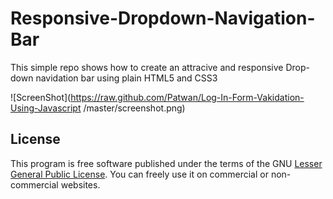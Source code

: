 # Responsive-Dropdown-Navigation-Bar

This simple repo shows how to create an attracive and responsive Drop-down navidation bar using plain HTML5 and CSS3

![ScreenShot](https://raw.github.com/Patwan/Log-In-Form-Vakidation-Using-Javascript
/master/screenshot.png)


## License
This program is free software published under the terms of the GNU [Lesser General Public License](http://www.gnu.org/copyleft/lesser.html).
You can freely use it on commercial or non-commercial websites.
